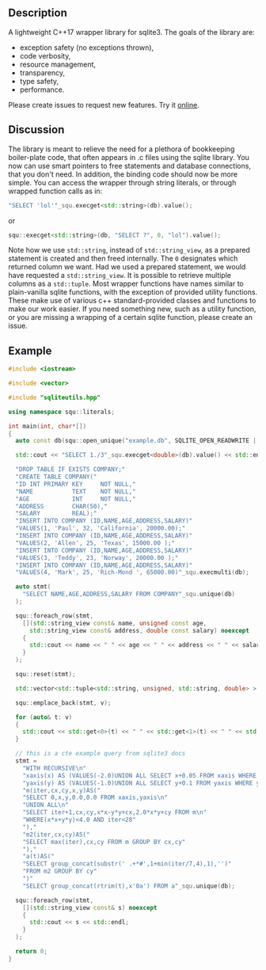 ## Description
A lightweight C++17 wrapper library for sqlite3. The goals of the library are:
- exception safety (no exceptions thrown),
- code verbosity,
- resource management,
- transparency,
- type safety,
- performance.

Please create issues to request new features. Try it [online](http://htmlpreview.github.io/?https://github.com/user1095108/examples/blob/master/testsqu.html).
## Discussion
The library is meant to relieve the need for a plethora of bookkeeping boiler-plate code, that often appears in .c files using the sqlite library. You now can use smart pointers to free statements and database connections, that you don't need. In addition, the binding code should now be more simple. You can access the wrapper through string literals, or through wrapped function calls as in:
```c++
"SELECT 'lol'"_squ.execget<std::string>(db).value();
```
or
```c++
squ::execget<std::string>(db, "SELECT ?", 0, "lol").value();
```
Note how we use `std::string`, instead of `std::string_view`, as a prepared statement is created and then freed internally. The `0` designates which returned column we want. Had we used a prepared statement, we would have requested a `std::string_view`. It is possible to retrieve multiple columns as a `std::tuple`. Most wrapper functions have names similar to plain-vanilla sqlite functions, with the exception of provided utility functions. These make use of various c++ standard-provided classes and functions to make our work easier. If you need something new, such as a utility function, or you are missing a wrapping of a certain sqlite function, please create an issue.
## Example
```c++
#include <iostream>

#include <vector>

#include "sqliteutils.hpp"

using namespace squ::literals;

int main(int, char*[])
{
  auto const db(squ::open_unique("example.db", SQLITE_OPEN_READWRITE | SQLITE_OPEN_CREATE));

  std::cout << "SELECT 1./3"_squ.execget<double>(db).value() << std::endl;

  "DROP TABLE IF EXISTS COMPANY;"
  "CREATE TABLE COMPANY("
  "ID INT PRIMARY KEY     NOT NULL,"
  "NAME           TEXT    NOT NULL,"
  "AGE            INT     NOT NULL,"
  "ADDRESS        CHAR(50),"
  "SALARY         REAL);"
  "INSERT INTO COMPANY (ID,NAME,AGE,ADDRESS,SALARY)"
  "VALUES(1, 'Paul', 32, 'California', 20000.00);"
  "INSERT INTO COMPANY (ID,NAME,AGE,ADDRESS,SALARY)"
  "VALUES(2, 'Allen', 25, 'Texas', 15000.00 );"
  "INSERT INTO COMPANY (ID,NAME,AGE,ADDRESS,SALARY)"
  "VALUES(3, 'Teddy', 23, 'Norway', 20000.00 );"
  "INSERT INTO COMPANY (ID,NAME,AGE,ADDRESS,SALARY)"
  "VALUES(4, 'Mark', 25, 'Rich-Mond ', 65000.00)"_squ.execmulti(db);

  auto stmt(
    "SELECT NAME,AGE,ADDRESS,SALARY FROM COMPANY"_squ.unique(db)
  );

  squ::foreach_row(stmt,
    [](std::string_view const& name, unsigned const age,
      std::string_view const& address, double const salary) noexcept
    {
      std::cout << name << " " << age << " " << address << " " << salary << std::endl;
    }
  );

  squ::reset(stmt);

  std::vector<std::tuple<std::string, unsigned, std::string, double> > v;

  squ::emplace_back(stmt, v);

  for (auto& t: v)
  {
    std::cout << std::get<0>(t) << " " << std::get<1>(t) << " " << std::get<2>(t) << " " << std::get<3>(t) << std::endl;
  }

  // this is a cte example query from sqlite3 docs
  stmt = 
    "WITH RECURSIVE\n"
    "xaxis(x) AS (VALUES(-2.0)UNION ALL SELECT x+0.05 FROM xaxis WHERE x<1.2),"
    "yaxis(y) AS (VALUES(-1.0)UNION ALL SELECT y+0.1 FROM yaxis WHERE y<1.0),"
    "m(iter,cx,cy,x,y)AS("
    "SELECT 0,x,y,0.0,0.0 FROM xaxis,yaxis\n"
    "UNION ALL\n"
    "SELECT iter+1,cx,cy,x*x-y*y+cx,2.0*x*y+cy FROM m\n"
    "WHERE(x*x+y*y)<4.0 AND iter<28"
    "),"
    "m2(iter,cx,cy)AS("
    "SELECT max(iter),cx,cy FROM m GROUP BY cx,cy"
    "),"
    "a(t)AS("
    "SELECT group_concat(substr(' .+*#',1+min(iter/7,4),1),'')"
    "FROM m2 GROUP BY cy"
    ")"
    "SELECT group_concat(rtrim(t),x'0a') FROM a"_squ.unique(db);

  squ::foreach_row(stmt,
    [](std::string_view const& s) noexcept
    {
      std::cout << s << std::endl;
    }
  );

  return 0;
}
```
